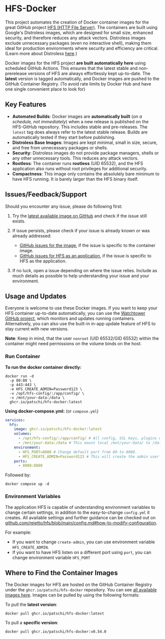 # HFS-Docker

This project automates the creation of Docker container images for the great GitHub project [HFS (HTTP File Server)](https://github.com/rejetto/hfs). The containers are built using Google's Distroless images, which are designed for small size, enhanced security, and therefore reduces any attack vectors. Distroless images exclude unnecessary packages (even no interactive shell), making them ideal for production environments where security and efficiency are critical. (Learn more about Distroless [here](https://github.com/GoogleContainerTools/distroless).)

Docker images for the HFS project **are built automatically here** using scheduled GitHub Actions. This ensures that the latest stable and non-prerelease versions of HFS are always effortlessly kept up-to-date. The **latest** version is tagged automatically, and Docker images are pushed to the GitHub Container Registry. (To avoid rate limits by Docker Hub and have one single convenient place to look for)

## Key Features

- **Automated Builds**: Docker images are **automatically built** (_on a schedule, not immediately_) when a new release is published on the HFS-GitHub repository. This includes stable and pre-releases. The `latest` tag does always refer to the latest stable release. Builds are automatically tested if they start before publishing.
- **Distroless Base Images**: Images are kept minimal, small in size, secure, and free from unnecessary packages or shells.
- **Security**: Distroless images do not provide package managers, shells or any other unnecessary tools. This reduces any attack vectors.
- **Rootless**: The container runs **rootless** (UID 65532), and the HFS application also runs without root privileges for additional security.
- **Compactness**: This image only contains the absolutely bare minimum to have HFS running. It is barely larger than the HFS binary itself.

## Issues/Feedback/Support

Should you encounter any issue, please do following first:

1. Try the [latest available image on GitHub](https://github.com/patschi/hfs-docker/pkgs/container/hfs-docker/versions) and check if the issue still exists.

2. If issue persists, please check if your issue is already known or was already addressed:
   - [GitHub issues for the image](https://github.com/patschi/hfs-docker/issues?q=is%3Aissue), if the issue is specific to the container image.
   - [GitHub issues for HFS as an application](https://github.com/rejetto/hfs/issues?q=is%3Aissue), if the issue is specific to HFS as the application.

3. If no luck, open a issue depending on where the issue relies. Include as much details as possible to help understanding your issue and your environment.

## Usage and Updates

Everyone is welcome to use these Docker images. If you want to keep your HFS container up-to-date automatically, you can use the [Watchtower GitHub project](https://github.com/containrrr/watchtower), which monitors and updates running containers. Alternatively, you can also use the built-in in-app update feature of HFS to stay current with new versions.

**Note**: Keep in mind, that the user `nonroot` (UID 65532/GID 65532) within the container might need permissions on the volume binds on the host.

### Run Container

**To run the docker container directly:**

```shell
docker run -d
  -p 80:80 \
  -p 443:443 \
  -e HFS_CREATE_ADMIN=Password123 \
  -v /opt/hfs-config/:/app/config/ \
  -v /mnt/your-data:/data \
  ghcr.io/patschi/hfs-docker:latest
```

**Using docker-compose.yml:** (or `compose.yml`)

```yaml
services:
  hfs:
    image: ghcr.io/patschi/hfs-docker:latest
    volumes:
      - /opt/hfs-config/:/app/config/ # All config, SSL keys, plugins will be saved there. Needed to have settings persisted.
      - /mnt/your-data:/data # This mount local /mnt/your-data/ to /data inside the container. Configure HFS to check /data then.
    environment:
      - HFS_PORT=8080 # Change default port from 80 to 8080.
      - HFS_CREATE_ADMIN=Password123 # This will create the admin user with pre-defined password.
    ports:
      - 8080:8080
```

Followed by:

```shell
docker compose up -d
```

### Environment Variables

The application HFS is capable of understanding environment variables to change certain settings, in addition to the easy-to-change `config.yml` it creates. All available settings and further guidance can be checked out on [github.com/rejetto/hfs/blob/main/config.md#how-to-modify-configuration](https://github.com/rejetto/hfs/blob/main/config.md#how-to-modify-configuration).

For example:

- If you want to change `create-admin`, you can use environment variable `HFS_CREATE_ADMIN`.
- If you want to have HFS listen on a different port using `port`, you can change environment variable `HFS_PORT`

## Where to Find the Container Images

The Docker images for HFS are hosted on the GitHub Container Registry under the `ghcr.io/patschi/hfs-docker` repository. You can see [all available images here](https://github.com/users/patschi/packages/container/package/hfs-docker). Images can be pulled by using the following formats:

To pull the **latest version**:

```text
docker pull ghcr.io/patschi/hfs-docker:latest
```

To pull a **specific version**:

```text
docker pull ghcr.io/patschi/hfs-docker:v0.54.0
```
